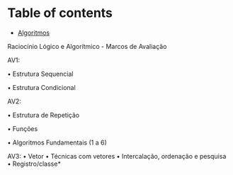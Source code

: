 # Table of contents

* [Algoritmos](README.md)

Raciocínio Lógico e Algorítmico - Marcos de Avaliação

AV1:

•	Estrutura Sequencial

•	Estrutura Condicional

AV2:

•	Estrutura de Repetição

•	Funções

•	Algoritmos Fundamentais (1 a 6)

AV3:
•	Vetor
•	Técnicas com vetores
•	Intercalação, ordenação e pesquisa
•	Registro/classe*
